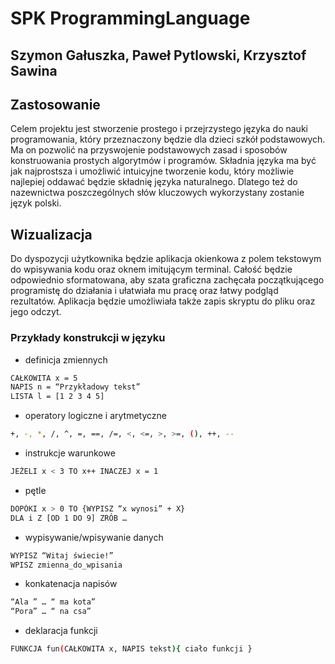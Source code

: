 # SPK ProgrammingLanguage

## Szymon Gałuszka, Paweł Pytlowski, Krzysztof Sawina

## Zastosowanie
Celem projektu jest stworzenie prostego i przejrzystego języka do nauki programowania, który przeznaczony będzie dla dzieci szkół podstawowych. Ma on pozwolić na przyswojenie podstawowych zasad i sposobów konstruowania prostych algorytmów i programów. Składnia języka ma być jak najprostsza i umożliwić intuicyjne tworzenie kodu, który możliwie najlepiej oddawać będzie składnię języka naturalnego. Dlatego też do nazewnictwa poszczególnych słów kluczowych wykorzystany zostanie język polski. 

## Wizualizacja
Do dyspozycji użytkownika będzie aplikacja okienkowa z polem tekstowym do wpisywania kodu oraz oknem imitującym terminal. Całość będzie odpowiednio sformatowana, aby szata graficzna zachęcała początkującego programistę do działania i ułatwiała mu pracę oraz łatwy podgląd rezultatów. Aplikacja będzie umożliwiała także zapis skryptu do pliku oraz jego odczyt.

### Przykłady konstrukcji w języku
- definicja zmiennych
 ```sh
CAŁKOWITA x = 5
NAPIS n = “Przykładowy tekst”
LISTA l = [1 2 3 4 5]
```
- operatory logiczne i arytmetyczne
 ```sh
+, -, *, /, ^, =, ==, /=, <, <=, >, >=, (), ++, -- 
```
- instrukcje warunkowe
 ```sh
JEŻELI x < 3 TO x++ INACZEJ x = 1
```
- pętle
 ```sh
DOPÓKI x > 0 TO {WYPISZ “x wynosi” + X}
DLA i Z [OD 1 DO 9] ZRÓB …
```
- wypisywanie/wpisywanie danych
 ```sh
WYPISZ “Witaj świecie!”
WPISZ zmienna_do_wpisania
```
- konkatenacja napisów
 ```sh
“Ala ” … “ ma kota”
“Pora” … “ na csa”
```

- deklaracja funkcji
 ```sh
FUNKCJA fun(CAŁKOWITA x, NAPIS tekst){ ciało funkcji }
```
